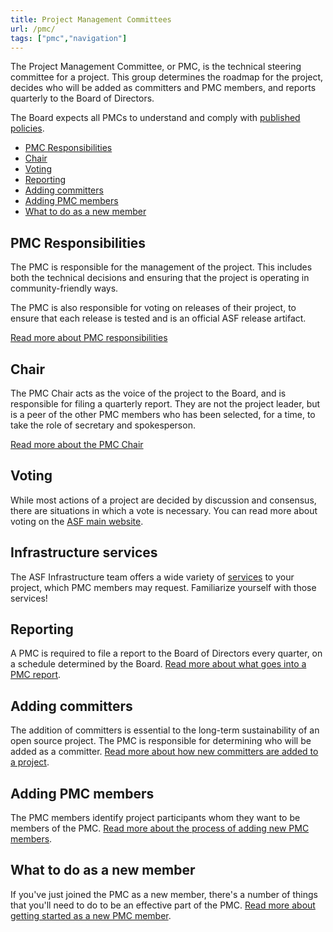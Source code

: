 ```yaml
---
title: Project Management Committees
url: /pmc/
tags: ["pmc","navigation"]
---
```


The Project Management Committee, or PMC, is the technical steering
committee for a project. This group determines the roadmap for the
project, decides who will be added as committers and PMC members, and
reports quarterly to the Board of Directors.

The Board expects all PMCs to understand and comply with [published 
policies](https://www.apache.org/dev/pmc.html#policy).

* [PMC Responsibilities](#pmc-responsibilities)
* [Chair](#chair)
* [Voting](#voting)
* [Reporting](#reporting)
* [Adding committers](#adding-committers)
* [Adding PMC members](#adding-pmc-members)
* [What to do as a new member](#what-to-do-as-a-new-member)

## PMC Responsibilities

The PMC is responsible for the management of the project. This includes
both the technical decisions and ensuring that the project is operating
in community-friendly ways.

The PMC is also responsible for voting on releases of their project, to
ensure that each release is tested and is an official ASF release
artifact.

[Read more about PMC responsibilities](/pmc/responsibilities.html)


## Chair

The PMC Chair acts as the voice of the project to the Board, and is
responsible for filing a quarterly report. They are not the project
leader, but is a peer of the other PMC members who has been selected,
for a time, to take the role of secretary and spokesperson.

[Read more about the PMC Chair](/pmc/chair.html)

## Voting

While most actions of a project are decided by discussion and consensus,
there are situations in which a vote is necessary. You can
read more about voting on the [ASF main
website](https://apache.org/foundation/voting.html).

## Infrastructure services

The ASF Infrastructure team offers a wide variety of
[services](https://infra.apache.org/services.html) to your project,
which PMC members may request. Familiarize yourself with those
services!

## Reporting

A PMC is required to file a report to the Board of Directors every
quarter, on a schedule determined by the Board. [Read more about what
goes into a PMC report](/pmc/reporting.html).

## Adding committers

The addition of committers is essential to the long-term 
sustainability of an open source project. The PMC is responsible for
determining who will be added as a committer. [Read more about how new
committers are added to a project](/pmc/adding-committers.html).

## Adding PMC members

The PMC members identify project participants whom they want to be
members of the PMC. [Read more about the process of adding new PMC
members](/pmc/adding-pmc-members.html).

## What to do as a new member

If you've just joined the PMC as a new member, there's a number of
things that you'll need to do to be an effective part of the PMC. [Read
more about getting started as a new PMC member](/pmc/new-member.html).
